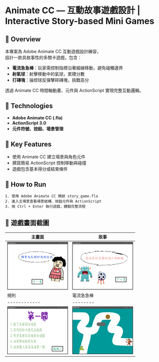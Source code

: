 # Animate CC — 互動故事遊戲設計 | Interactive Story-based Mini Games


## 📌 Overview
本專案為 Adobe Animate CC 互動遊戲設計練習，  
設計一款具故事性的多關卡遊戲，包含：
- **電流急急棒**：玩家需控制指標沿著細線移動，避免碰觸邊界
- **射氣球**：射擊移動中的氣球，累積分數
- **打磚塊**：操控球反彈擊碎磚塊，挑戰高分

透過 Animate CC 時間軸動畫、元件與 ActionScript 實現完整互動邏輯。

## 🧰 Technologies
- **Adobe Animate CC (.fla)**
- **ActionScript 3.0**
- **元件符號、按鈕、場景管理**


## 🎯 Key Features
- 使用 Animate CC 建立場景與角色元件
- 撰寫簡易 ActionScript 控制移動與碰撞
- 遊戲包含基本得分或結束條件


## 📂 How to Run
```bash
1. 使用 Adobe Animate CC 開啟 story_game.fla
2. 進入主場景查看場景結構、按鈕元件與 ActionScript
3. 按 Ctrl + Enter 執行遊戲，體驗完整流程
```


## 📸 遊戲畫面截圖

| 主畫面 | 故事 |
|------------|--------|
| <img src="images/home.png" width="200"/> |<img src="images/story.png" width="200"/> |
| 規則 | 電流急急棒 |
|------------|--------|
| <img src="images/rule.png" width="200"/> | <img src="images/wire_game.png" width="200"/> |

